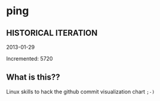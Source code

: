 # ping

## HISTORICAL ITERATION
2013-01-29

Incremented: 5720

## What is this?? 
Linux skills to hack the github commit visualization chart `;-)`
